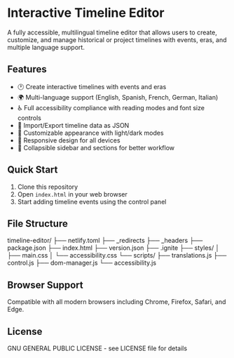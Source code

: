 # Interactive Timeline Editor

A fully accessible, multilingual timeline editor that allows users to create, customize, and manage historical or project timelines with events, eras, and multiple language support.

## Features

- 🕐 Create interactive timelines with events and eras
- 🌍 Multi-language support (English, Spanish, French, German, Italian)
- ♿ Full accessibility compliance with reading modes and font size controls
- 💾 Import/Export timeline data as JSON
- 🎨 Customizable appearance with light/dark modes
- 📱 Responsive design for all devices
- 🔧 Collapsible sidebar and sections for better workflow

## Quick Start

1. Clone this repository
2. Open `index.html` in your web browser
3. Start adding timeline events using the control panel

## File Structure

timeline-editor/
├── netlify.toml
├── _redirects
├── _headers
├── package.json
├── index.html
├── version.json
├── .ignite
├── styles/
│   ├── main.css
│   └── accessibility.css
└── scripts/
    ├── translations.js
    ├── control.js
    ├── dom-manager.js
    └── accessibility.js

## Browser Support

Compatible with all modern browsers including Chrome, Firefox, Safari, and Edge.

## License

GNU GENERAL PUBLIC LICENSE - see LICENSE file for details